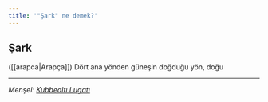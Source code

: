 ```yaml
---
title: '"Şark" ne demek?'
---
```


## Şark
([[arapca|Arapça]]) Dört ana yönden güneşin doğduğu yön, doğu

---
*Menşei: [Kubbealtı Lugatı](https://www.lugatim.com/s/Şark)*